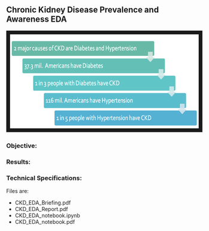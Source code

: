 ## Chronic Kidney Disease Prevalence and Awareness EDA

<img src="./ckd.png" 
 width="600" height="250" border="10" />

### Objective:


### Results:




### Technical Specifications:
Files are:
* CKD_EDA_Briefing.pdf
* CKD_EDA_Report.pdf
* CKD_EDA_notebook.ipynb
* CKD_EDA_notebook.pdf
